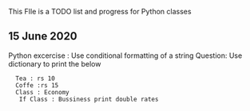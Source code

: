 This FIle is a TODO list and progress for Python classes

15 June 2020
-----------
Python excercise : 
Use conditional formatting of a string
 Question:
      Use dictionary to print the below
      
      Tea : rs 10
      Coffe :rs 15
      Class : Economy
       If Class : Bussiness print double rates
